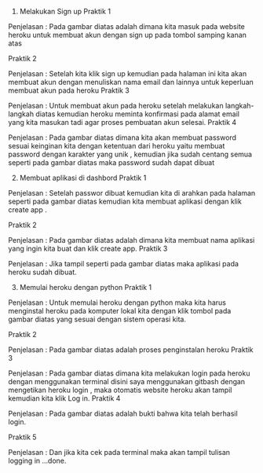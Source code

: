 
1.	Melakukan Sign up
Praktik 1
 
Penjelasan :
Pada gambar diatas adalah dimana kita masuk pada website heroku untuk membuat akun dengan sign up pada tombol samping kanan atas 








Praktik 2
 
Penjelasan :
Setelah kita klik sign up kemudian pada halaman ini kita akan membuat akun dengan menuliskan nama email dan lainnya untuk keperluan membuat akun pada heroku
Praktik 3
 
Penjelasan :
Untuk membuat akun pada heroku setelah melakukan langkah-langkah diatas kemudian heroku meminta konfirmasi pada alamat email yang kita masukan tadi agar proses pembuatan akun selesai.
Praktik 4
 
Penjelasan :
Pada gambar diatas dimana kita akan membuat password sesuai keinginan kita dengan ketentuan dari heroku yaitu membuat password dengan karakter yang unik , kemudian jika sudah centang semua seperti pada gambar diatas maka password sudah dapat dibuat













2.	Membuat aplikasi di dashbord
Praktik 1
 
Penjelasan :
Setelah passwor dibuat kemudian kita di arahkan pada halaman seperti pada gambar diatas kemudian kita membuat aplikasi dengan klik create app .








Praktik 2
 
Penjelasan :
Pada gambar diatas adalah dimana kita membuat nama aplikasi yang ingin kita buat dan klik create app.
Praktik 3
 
Penjelasan :
Jika tampil seperti pada gambar diatas maka aplikasi pada heroku sudah dibuat.





3.	Memulai heroku dengan python
Praktik 1
 
Penjelasan :
Untuk memulai heroku dengan python maka kita harus menginstal heroku pada komputer lokal kita dengan klik tombol pada gambar diatas yang sesuai dengan sistem operasi kita.




Praktik 2
 
Penjelasan :
Pada gambar diatas adalah proses penginstalan heroku
Praktik 3
 
Penjelasan :
Pada gambar diatas dimana kita melakukan login pada heroku dengan menggunakan terminal disini saya menggunakan gitbash dengan mengetikan heroku login , maka otomatis website heroku akan tampil kemudian kita klik Log in.
Praktik 4
 
Penjelasan :
Pada gambar diatas adalah bukti bahwa kita telah berhasil login.






Praktik 5
 
Penjelasan :
Dan jika kita cek pada terminal maka akan tampil tulisan logging in …done.
